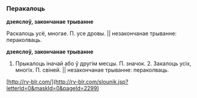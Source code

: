 ### Перакалоць
**дзеяслоў, закончанае трыванне**

Раскалоць усё, многае. П. усе дровы. || незакончанае трыванне: пераколваць.

**дзеяслоў, закончанае трыванне**

1. Прыкалоць іначай або ў другім месцы. П. значок. 2. Закалоць усіх, многіх. П. свіней. || незакончанае трыванне: пераколваць.

<a rel="author">[http://rv-blr.com/](http://rv-blr.com/slounik.jsp?letterId=0&maskId=0&pageId=2299)</a>
